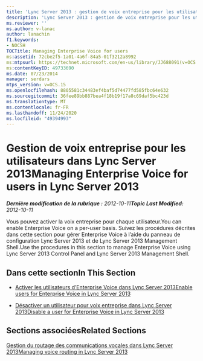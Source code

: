 ```yaml
---
title: 'Lync Server 2013 : gestion de voix entreprise pour les utilisateurs'
description: 'Lync Server 2013 : gestion de voix entreprise pour les utilisateurs.'
ms.reviewer: ''
ms.author: v-lanac
author: lanachin
f1.keywords:
- NOCSH
TOCTitle: Managing Enterprise Voice for users
ms:assetid: 72cbe2f5-1a01-4a6f-84a5-01f3212a8992
ms:mtpsurl: https://technet.microsoft.com/en-us/library/JJ688091(v=OCS.15)
ms:contentKeyID: 49733690
ms.date: 07/23/2014
manager: serdars
mtps_version: v=OCS.15
ms.openlocfilehash: 8805581c34483ef4baf5d74477fd585fbc64e632
ms.sourcegitcommit: 36fee89bb887bea4f18b19f17a8c69daf5bc423d
ms.translationtype: MT
ms.contentlocale: fr-FR
ms.lasthandoff: 11/24/2020
ms.locfileid: "49394993"
---
```

# <a name="managing-enterprise-voice-for-users-in-lync-server-2013"></a><span data-ttu-id="67ef0-103">Gestion de voix entreprise pour les utilisateurs dans Lync Server 2013</span><span class="sxs-lookup"><span data-stu-id="67ef0-103">Managing Enterprise Voice for users in Lync Server 2013</span></span>

<div data-xmlns="http://www.w3.org/1999/xhtml">

<div class="topic" data-xmlns="http://www.w3.org/1999/xhtml" data-msxsl="urn:schemas-microsoft-com:xslt" data-cs="https://msdn.microsoft.com/">

<div data-asp="https://msdn2.microsoft.com/asp">



</div>

<div id="mainSection">

<div id="mainBody"><span data-ttu-id="67ef0-104">

<span> </span></span><span class="sxs-lookup"><span data-stu-id="67ef0-104">

<span> </span></span></span>

<span data-ttu-id="67ef0-105">_**Dernière modification de la rubrique :** 2012-10-11_</span><span class="sxs-lookup"><span data-stu-id="67ef0-105">_**Topic Last Modified:** 2012-10-11_</span></span>

<span data-ttu-id="67ef0-106">Vous pouvez activer la voix entreprise pour chaque utilisateur.</span><span class="sxs-lookup"><span data-stu-id="67ef0-106">You can enable Enterprise Voice on a per-user basis.</span></span> <span data-ttu-id="67ef0-107">Suivez les procédures décrites dans cette section pour gérer Enterprise Voice à l’aide du panneau de configuration Lync Server 2013 et de Lync Server 2013 Management Shell.</span><span class="sxs-lookup"><span data-stu-id="67ef0-107">Use the procedures in this section to manage Enterprise Voice using Lync Server 2013 Control Panel and Lync Server 2013 Management Shell.</span></span>

<div>

## <a name="in-this-section"></a><span data-ttu-id="67ef0-108">Dans cette section</span><span class="sxs-lookup"><span data-stu-id="67ef0-108">In This Section</span></span>

  - [<span data-ttu-id="67ef0-109">Activer les utilisateurs d’Enterprise Voice dans Lync Server 2013</span><span class="sxs-lookup"><span data-stu-id="67ef0-109">Enable users for Enterprise Voice in Lync Server 2013</span></span>](lync-server-2013-enable-users-for-enterprise-voice.md)

  - [<span data-ttu-id="67ef0-110">Désactiver un utilisateur pour voix entreprise dans Lync Server 2013</span><span class="sxs-lookup"><span data-stu-id="67ef0-110">Disable a user for Enterprise Voice in Lync Server 2013</span></span>](lync-server-2013-disable-a-user-for-enterprise-voice.md)

</div>

<div>

## <a name="related-sections"></a><span data-ttu-id="67ef0-111">Sections associées</span><span class="sxs-lookup"><span data-stu-id="67ef0-111">Related Sections</span></span>

[<span data-ttu-id="67ef0-112">Gestion du routage des communications vocales dans Lync Server 2013</span><span class="sxs-lookup"><span data-stu-id="67ef0-112">Managing voice routing in Lync Server 2013</span></span>](lync-server-2013-managing-voice-routing.md)

<span data-ttu-id="67ef0-113"></div>

</div>

<span> </span>

</div>

</div>

</span><span class="sxs-lookup"><span data-stu-id="67ef0-113"></div>

</div>

<span> </span>

</div>

</div>

</span></span></div>

